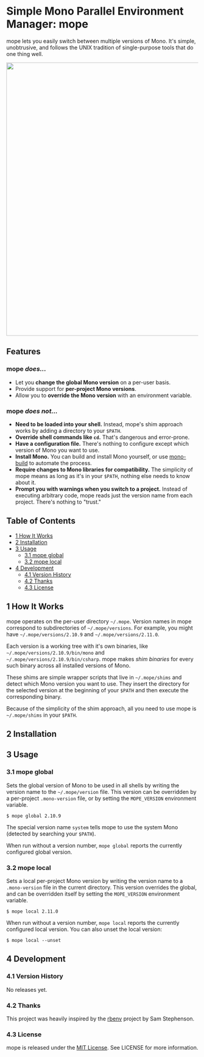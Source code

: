 # Simple Mono Parallel Environment Manager: mope

mope lets you easily switch between multiple versions of Mono.  It's simple, unobtrusive, and follows 
the UNIX tradition of single-purpose tools that do one thing well.

<img src="http://cl.ragan.io/011j0w1W1B1T0Z010A1G/mope.png" width="859" height="718" />

## Features

### mope _does..._

* Let you **change the global Mono version** on a per-user basis.
* Provide support for **per-project Mono versions**.
* Allow you to **override the Mono version** with an environment variable.

### mope _does not..._

* **Need to be loaded into your shell.** Instead, mope's shim approach works by adding 
  a directory to your `$PATH`.
* **Override shell commands like `cd`.** That's dangerous and error-prone.
* **Have a configuration file.** There's nothing to configure except which version of 
  Mono you want to use.
* **Install Mono.** You can build and install Mono yourself, or use 
  [mono-build](https://github.com/dragan/mono-build) to automate the process.
* **Require changes to Mono libraries for compatibility.** The simplicity of mope means 
  as long as it's in your `$PATH`, nothing else needs to know about it.
* **Prompt you with warnings when you switch to a project.** Instead of executing arbitrary 
  code, mope reads just the version name from each project. There's nothing to "trust."

## Table of Contents

  * [1 How It Works](#section_1)
  * [2 Installation](#section_2)
  * [3 Usage](#section_3)
    * [3.1 mope global](#section_3.1)
    * [3.2 mope local](#section_3.2)
  * [4 Development](#section_4)
    * [4.1 Version History](#section_4.1)
    * [4.2 Thanks](#section_4.2)
    * [4.3 License](#section_4.3)

## <a name="section_1"></a> 1 How It Works

mope operates on the per-user directory `~/.mope`.  Version names in mope correspond 
to subdirectories of `~/.mope/versions`.  For example, you might have `~/.mope/versions/2.10.9` and 
`~/.mope/versions/2.11.0`.

Each version is a working tree with it's own binaries, like `~/.mope/versions/2.10.9/bin/mono` and 
`~/.mope/versions/2.10.9/bin/csharp`.  mope makes _shim binaries_ for every such binary across 
all installed versions of Mono.

These shims are simple wrapper scripts that live in `~/.mope/shims` and detect which Mono version 
you want to use. They insert the directory for the selected version at the beginning of 
your `$PATH` and then execute the corresponding binary.

Because of the simplicity of the shim approach, all you need to use mope is `~/.mope/shims` 
in your `$PATH`.

## <a name="section_2"></a> 2 Installation

## <a name="section_3"></a> 3 Usage

### <a name="section_3.1"></a> 3.1 mope global

Sets the global version of Mono to be used in all shells by writing
the version name to the `~/.mope/version` file. This version can be
overridden by a per-project `.mono-version` file, or by setting the
`MOPE_VERSION` environment variable.

    $ mope global 2.10.9

The special version name `system` tells mope to use the system Mono
(detected by searching your `$PATH`).

When run without a version number, `mope global` reports the
currently configured global version.

### <a name="section_3.2"></a> 3.2 mope local

Sets a local per-project Mono version by writing the version name to
a `.mono-version` file in the current directory. This version
overrides the global, and can be overridden itself by setting the
`MOPE_VERSION` environment variable.

    $ mope local 2.11.0

When run without a version number, `mope local` reports the currently
configured local version. You can also unset the local version:

    $ mope local --unset

## <a name="section_4"></a> 4 Development

### <a name="section_4.1"></a> 4.1 Version History

No releases yet.

### <a name="section_4.2"></a> 4.2 Thanks

This project was heavily inspired by the [rbenv](https://github.com/sstephenson/ruby-build) 
project by Sam Stephenson.

### <a name="section_4.3"></a> 4.3 License 

mope is released under the [MIT License][mit-license]. See LICENSE for more information.

[mit-license]: http://www.opensource.org/licenses/mit-license.php